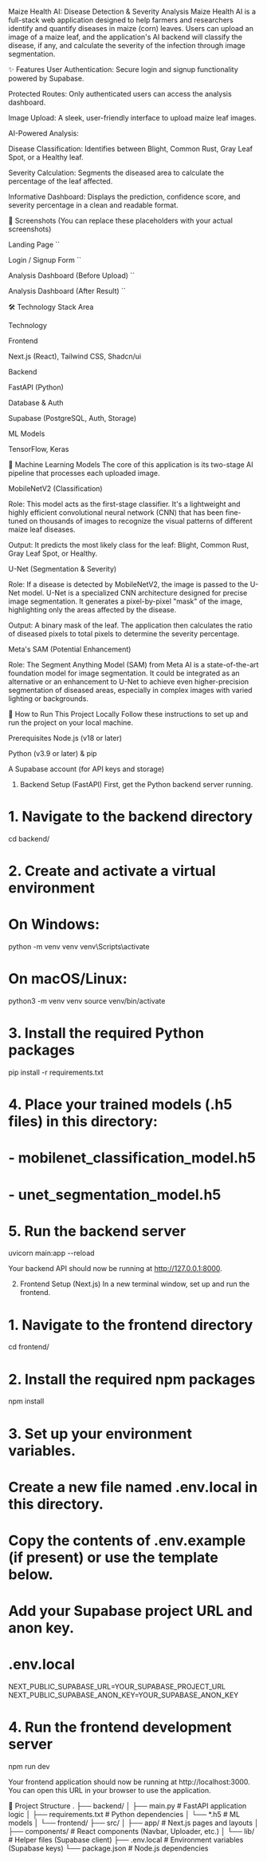 Maize Health AI: Disease Detection & Severity Analysis
Maize Health AI is a full-stack web application designed to help farmers and researchers identify and quantify diseases in maize (corn) leaves. Users can upload an image of a maize leaf, and the application's AI backend will classify the disease, if any, and calculate the severity of the infection through image segmentation.

✨ Features
User Authentication: Secure login and signup functionality powered by Supabase.

Protected Routes: Only authenticated users can access the analysis dashboard.

Image Upload: A sleek, user-friendly interface to upload maize leaf images.

AI-Powered Analysis:

Disease Classification: Identifies between Blight, Common Rust, Gray Leaf Spot, or a Healthy leaf.

Severity Calculation: Segments the diseased area to calculate the percentage of the leaf affected.

Informative Dashboard: Displays the prediction, confidence score, and severity percentage in a clean and readable format.

📸 Screenshots
(You can replace these placeholders with your actual screenshots)

Landing Page
``

Login / Signup Form
``

Analysis Dashboard (Before Upload)
``

Analysis Dashboard (After Result)
``

🛠️ Technology Stack
Area

Technology

Frontend

Next.js (React), Tailwind CSS, Shadcn/ui

Backend

FastAPI (Python)

Database & Auth

Supabase (PostgreSQL, Auth, Storage)

ML Models

TensorFlow, Keras

🧠 Machine Learning Models
The core of this application is its two-stage AI pipeline that processes each uploaded image.

MobileNetV2 (Classification)

Role: This model acts as the first-stage classifier. It's a lightweight and highly efficient convolutional neural network (CNN) that has been fine-tuned on thousands of images to recognize the visual patterns of different maize leaf diseases.

Output: It predicts the most likely class for the leaf: Blight, Common Rust, Gray Leaf Spot, or Healthy.

U-Net (Segmentation & Severity)

Role: If a disease is detected by MobileNetV2, the image is passed to the U-Net model. U-Net is a specialized CNN architecture designed for precise image segmentation. It generates a pixel-by-pixel "mask" of the image, highlighting only the areas affected by the disease.

Output: A binary mask of the leaf. The application then calculates the ratio of diseased pixels to total pixels to determine the severity percentage.

Meta's SAM (Potential Enhancement)

Role: The Segment Anything Model (SAM) from Meta AI is a state-of-the-art foundation model for image segmentation. It could be integrated as an alternative or an enhancement to U-Net to achieve even higher-precision segmentation of diseased areas, especially in complex images with varied lighting or backgrounds.

🚀 How to Run This Project Locally
Follow these instructions to set up and run the project on your local machine.

Prerequisites
Node.js (v18 or later)

Python (v3.9 or later) & pip

A Supabase account (for API keys and storage)

1. Backend Setup (FastAPI)
First, get the Python backend server running.

# 1. Navigate to the backend directory
cd backend/

# 2. Create and activate a virtual environment
# On Windows:
python -m venv venv
venv\Scripts\activate
# On macOS/Linux:
python3 -m venv venv
source venv/bin/activate

# 3. Install the required Python packages
pip install -r requirements.txt

# 4. Place your trained models (.h5 files) in this directory:
#    - mobilenet_classification_model.h5
#    - unet_segmentation_model.h5

# 5. Run the backend server
uvicorn main:app --reload

Your backend API should now be running at http://127.0.0.1:8000.

2. Frontend Setup (Next.js)
In a new terminal window, set up and run the frontend.

# 1. Navigate to the frontend directory
cd frontend/

# 2. Install the required npm packages
npm install

# 3. Set up your environment variables.
#    Create a new file named .env.local in this directory.
#    Copy the contents of .env.example (if present) or use the template below.
#    Add your Supabase project URL and anon key.

# .env.local
NEXT_PUBLIC_SUPABASE_URL=YOUR_SUPABASE_PROJECT_URL
NEXT_PUBLIC_SUPABASE_ANON_KEY=YOUR_SUPABASE_ANON_KEY

# 4. Run the frontend development server
npm run dev

Your frontend application should now be running at http://localhost:3000. You can open this URL in your browser to use the application.

📁 Project Structure
.
├── backend/
│   ├── main.py                 # FastAPI application logic
│   ├── requirements.txt        # Python dependencies
│   └── *.h5                    # ML models
│
└── frontend/
    ├── src/
    │   ├── app/                # Next.js pages and layouts
    │   ├── components/         # React components (Navbar, Uploader, etc.)
    │   └── lib/                # Helper files (Supabase client)
    ├── .env.local              # Environment variables (Supabase keys)
    └── package.json            # Node.js dependencies
